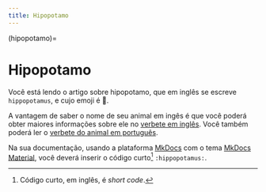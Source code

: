 ```yaml
---
title: Hipopotamo
---
```


(hipopotamo)=

# Hipopotamo

Você está lendo o artigo sobre hipopotamo, que em inglês se escreve 
`hippopotamus`, e cujo emoji é 🦛.

A vantagem de saber o nome de seu animal em ingês é que você poderá obter maiores informações sobre ele no [verbete em inglês](wikien:hippopotamus). 
Você também poderá ler o [verbete do animal em português](wikipt:hipopotamo).

Na sua documentação, usando a plataforma [MkDocs](https://www.mkdocs.org/) com o tema [MkDocs Material](https://squidfunk.github.io/mkdocs-material/),
você deverá inserir o código curto[^1] `:hippopotamus:`.

[^1]: Código curto, em inglês, é *short code*.
